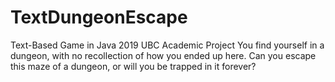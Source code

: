# TextDungeonEscape
Text-Based Game in Java 
2019 UBC Academic Project
You find yourself in a dungeon, with no recollection of how you ended up here. Can you escape this maze of a dungeon, or will you be trapped in it forever?
